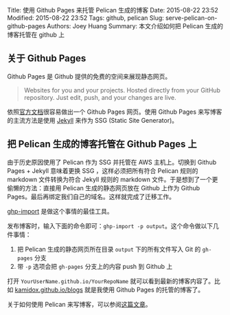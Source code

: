 Title: 使用 Github Pages 来托管 Pelican 生成的博客
Date: 2015-08-22 23:52
Modified: 2015-08-22 23:52
Tags: github, pelican
Slug: serve-pelican-on-github-pages
Authors: Joey Huang
Summary: 本文介绍如何把 Pelican 生成的博客托管在 github 上

## 关于 Github Pages

Github Pages 是 Github 提供的免费的空间来展现静态网页。

> Websites for you and your projects. Hosted directly from your GitHub repository. Just edit, push, and your changes are live.

依照[官方文档][1]很容易做出一个 Github Pages 网页。使用 Github Pages 来写博客的主流方法是使用 [Jekyll][2] 来作为 SSG (Static Site Generator)。

## 把 Pelican 生成的博客托管在 Github Pages 上

由于历史原因使用了 Pelican 作为 SSG 并托管在 AWS 主机上。切换到 Github Pages + Jekyll 意味着更换 SSG ，这样必须把所有符合 Pelican 规则的 markdown 文件转换为符合 Jekyll 规则的 markdown 文件。于是想到了一个更偷懒的方法：直接用 Pelican 生成的静态网页放在 Github 上作为 Github Pages。最后再绑定我们自己的域名。这样就完成了迁移工作。

[ghp-import][3] 是做这个事情的最佳工具。 

发布博客时，输入下面的命令即可：`ghp-import -p output`。这个命令做以下几件事情：

1. 把 Pelican 生成的静态网页所在目录 `output` 下的所有文件写入 Git 的 `gh-pages` 分支
2. 带 `-p` 选项会把 `gh-pages` 分支上的内容 push 到 Github 上

打开 `YourUserName.github.io/YourRepoName` 就可以看到最新的博客内容了。比如 [kamidox.github.io/blogs][4] 就是我使用 Github Pages 的托管的博客了。

关于如何使用 Pelican 来写博客，可以参阅[这篇文章][5]。

[1]: https://pages.github.com
[2]: http://jekyllrb.com
[3]: https://github.com/davisp/ghp-import
[4]: http://kamidox.github.io/blogs
[5]: http://kamidox.com/build-blog-system-by-pelican.html

